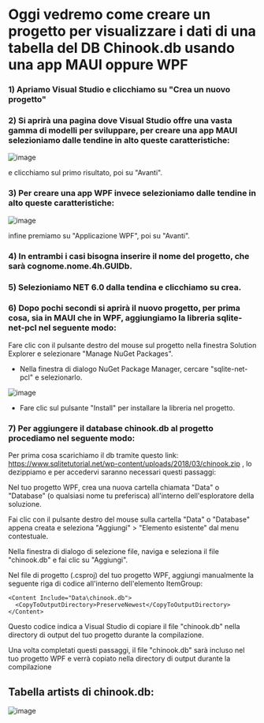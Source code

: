 # Oggi vedremo come creare un progetto per visualizzare i dati di una tabella del DB Chinook.db usando una app MAUI oppure WPF

### 1) Apriamo Visual Studio e clicchiamo su "Crea un nuovo progetto"

### 2) Si aprirà una pagina dove Visual Studio offre una vasta gamma di modelli per sviluppare, per creare una app MAUI selezioniamo dalle tendine in alto queste caratteristiche:

![image](https://github.com/giovimori/GUIDb/assets/116790906/4bd0c4d5-46a8-480f-98e2-910407ec71b7)

e clicchiamo sul primo risultato, poi su "Avanti".

### 3) Per creare una app WPF invece selezioniamo dalle tendine in alto queste caratteristiche:

![image](https://github.com/giovimori/GUIDb/assets/116790906/66989f44-c065-4f08-834f-971e7a184869)

infine premiamo su "Applicazione WPF", poi su "Avanti".

### 4) In entrambi i casi bisogna inserire il nome del progetto, che sarà cognome.nome.4h.GUIDb.

### 5) Selezioniamo NET 6.0 dalla tendina e clicchiamo su crea.

### 6) Dopo pochi secondi si aprirà il nuovo progetto, per prima cosa, sia in MAUI che in WPF, aggiungiamo la libreria sqlite-net-pcl nel seguente modo:

Fare clic con il pulsante destro del mouse sul progetto nella finestra Solution Explorer e selezionare "Manage NuGet Packages".
   - Nella finestra di dialogo NuGet Package Manager, cercare "sqlite-net-pcl" e selezionarlo.
   
   ![image](https://github.com/giovimori/GUIDb/assets/116790906/22ef9971-a951-499e-ade1-9c28e0f82cb9)

   - Fare clic sul pulsante "Install" per installare la libreria nel progetto.

### 7) Per aggiungere il database chinook.db al progetto procediamo nel seguente modo:
Per prima cosa scarichiamo il db tramite questo link: https://www.sqlitetutorial.net/wp-content/uploads/2018/03/chinook.zip , lo dezippiamo e per accedervi saranno necessari questi passaggi:
   
Nel tuo progetto WPF, crea una nuova cartella chiamata "Data" o "Database" (o qualsiasi nome tu preferisca) all'interno dell'esploratore della soluzione.

Fai clic con il pulsante destro del mouse sulla cartella "Data" o "Database" appena creata e seleziona "Aggiungi" > "Elemento esistente" dal menu contestuale.

Nella finestra di dialogo di selezione file, naviga e seleziona il file "chinook.db" e fai clic su "Aggiungi".

Nel file di progetto (.csproj) del tuo progetto WPF, aggiungi manualmente la seguente riga di codice all'interno dell'elemento ItemGroup:
```
<Content Include="Data\chinook.db">
  <CopyToOutputDirectory>PreserveNewest</CopyToOutputDirectory>
</Content>
   ```
Questo codice indica a Visual Studio di copiare il file "chinook.db" nella directory di output del tuo progetto durante la compilazione.

Una volta completati questi passaggi, il file "chinook.db" sarà incluso nel tuo progetto WPF e verrà copiato nella directory di output durante la compilazione

## Tabella artists di chinook.db:

![image](https://github.com/giovimori/GUIDb/assets/116790906/61e8e57e-d729-47b7-9697-eacf7f953770)

   




